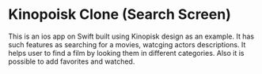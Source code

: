 # Kinopoisk Clone (Search Screen)

This is an ios app on Swift built using Kinopisk design as an example. It has such features as searching for a movies, watcging actors descriptions. It helps user to find a film by looking them in different categories. Also it is possible to add favorites and watched.
